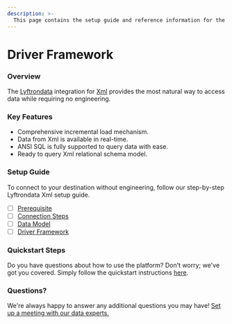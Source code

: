 ```yaml
---
description: >-
  This page contains the setup guide and reference information for the Xml source connector.
---
```


# Driver Framework

### Overview

The [Lyftrondata](https://www.lyftrondata.com/) integration for [Xml](None) provides the most natural way to access data while requiring no engineering.

### Key Features

* Comprehensive incremental load mechanism.
* Data from Xml is available in real-time.&#x20;
* ANSI SQL is fully supported to query data with ease.
* Ready to query Xml relational schema model.

### Setup Guide

To connect to your destination without engineering, follow our step-by-step Lyftrondata Xml setup guide.

* [ ] [Prerequisite](../prerequisite.md)
* [ ] [Connection Steps](../connection-steps.md)
* [ ] [Data Model](../data-model/erd.md)
* [ ] [Driver Framework](../driver-framework/)

### Quickstart Steps

Do you have questions about how to use the platform? Don't worry; we've got you covered. Simply follow the quickstart instructions [here](../driver-framework/README.md).

### Questions? <a href="#questions" id="questions"></a>

We're always happy to answer any additional questions you may have! [Set up a meeting with our data experts.](https://www.lyftrondata.com/book-a-meeting/)


